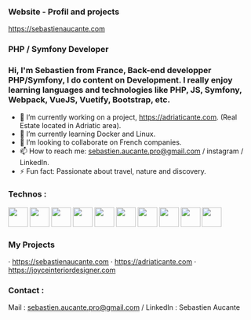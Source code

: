 ### Website - Profil and projects

https://sebastienaucante.com


### PHP / Symfony Developer

### Hi, I'm Sebastien from France, Back-end developper PHP/Symfony, I do content on Development. I really enjoy learning languages and technologies like PHP, JS, Symfony, Webpack, VueJS, Vuetify, Bootstrap, etc.

- 🔭 I’m currently working on a project, https://adriaticante.com. (Real Estate located in Adriatic area).
- 🌱 I’m currently learning Docker and Linux.
- 👯 I’m looking to collaborate on French companies.
- 📫 How to reach me: sebastien.aucante.pro@gmail.com / instagram / LinkedIn.
- ⚡ Fun fact: Passionate about travel, nature and discovery.


### Technos :
<div>
  <img src="https://cdn.jsdelivr.net/gh/devicons/devicon/icons/symfony/symfony-original.svg" width="40px"/>
  <img src="https://cdn.jsdelivr.net/gh/devicons/devicon/icons/php/php-original.svg" width="40px"/>
  <img src="https://cdn.jsdelivr.net/gh/devicons/devicon/icons/phpstorm/phpstorm-original.svg" width="40px"/>
  <img src="https://cdn.jsdelivr.net/gh/devicons/devicon/icons/vscode/vscode-original.svg" width="40px"/>
  <img src="https://cdn.jsdelivr.net/gh/devicons/devicon/icons/java/java-original.svg" width="40px"/>
  <img src="https://cdn.jsdelivr.net/gh/devicons/devicon/icons/bootstrap/bootstrap-original.svg" width="40px"/>
  <img src="https://cdn.jsdelivr.net/gh/devicons/devicon/icons/vuejs/vuejs-original.svg" width="40px"/>
  <img src="https://cdn.jsdelivr.net/gh/devicons/devicon/icons/javascript/javascript-original.svg" width="40px"/>
  <img src="https://cdn.jsdelivr.net/gh/devicons/devicon/icons/webpack/webpack-original.svg" width="40px"/>
  <img src="https://cdn.jsdelivr.net/gh/devicons/devicon/icons/git/git-original.svg" width="40px"/>
</div>

### My Projects

· https://sebastienaucante.com
· https://adriaticante.com
· https://joyceinteriordesigner.com

### Contact :
Mail : sebastien.aucante.pro@gmail.com /
LinkedIn : Sebastien Aucante

<!--
**Aucante/Aucante** is a ✨ _special_ ✨ repository because its `README.md` (this file) appears on your GitHub profile.

-->
